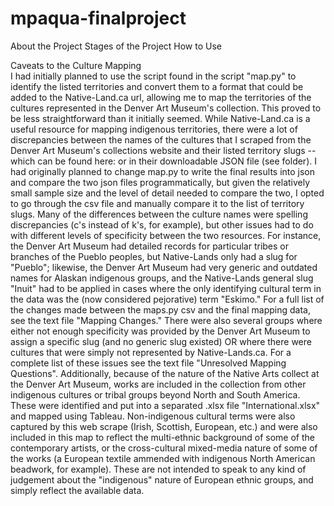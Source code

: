# mpaqua-finalproject
About the Project 
  Stages of the Project
How to Use 

 Caveats to the Culture Mapping  
  I had initially planned to use the script found in the script "map.py" to identify the listed territories and convert them to a format that could be added to the Native-Land.ca url, allowing me to map the territories of the cultures represented in the Denver Art Museum's collection. This proved to be less straightforward than it initially seemed. 
  While Native-Land.ca is a useful resource for mapping indigenous territories, there were a lot of discrepancies between the names of the cultures that I scraped from the Denver Art Museum's collections website and their listed territory slugs -- which can be found here: or in their downloadable JSON file (see folder). I had originally planned to change map.py to write the final results into json and compare the two json files programmatically, but given the relatively small sample size and the level of detail needed to compare the two, I opted to go through the csv file and manually compare it to the list of territory slugs. 
  Many of the differences between the culture names were spelling discrepancies (c's instead of k's, for example), but other issues had to do with different levels of specificity between the two resources. For instance, the Denver Art Museum had detailed records for particular tribes or branches of the Pueblo peoples, but Native-Lands only had a slug for "Pueblo"; likewise, the Denver Art Museum had very generic and outdated names for Alaskan indigenous groups, and the Native-Lands general slug "Inuit" had to be applied in cases where the only identifying cultural term in the data was the (now considered pejorative) term "Eskimo." For a full list of the changes made between the maps.py csv and the final mapping data, see the text file "Mapping Changes." There were also several groups where either not enough specificity was provided by the Denver Art Museum to assign a specific slug (and no generic slug existed) OR where there were cultures that were simply not represented by Native-Lands.ca. For a complete list of these issues see the text file "Unresolved Mapping Questions".
  Additionally, because of the nature of the Native Arts collect at the Denver Art Museum, works are included in the collection from other indigenous cultures or tribal groups beyond North and South America. These were identified and put into a separated .xlsx file "International.xlsx" and mapped using Tableau. Non-indigenous cultural terms were also captured by this web scrape (Irish, Scottish, European, etc.) and were also included in this map to reflect the multi-ethnic background of some of the contemporary artists, or the cross-cultural mixed-media nature of some of the works (a European textile ammended with indigenous North American beadwork, for example). These are not intended to speak to any kind of judgement about the "indigenous" nature of European ethnic groups, and simply reflect the available data. 
